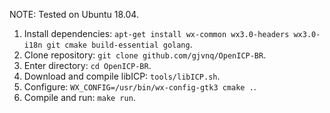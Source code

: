 NOTE: Tested on Ubuntu 18.04.

  1. Install dependencies: `apt-get install wx-common wx3.0-headers wx3.0-i18n git cmake build-essential golang`.
  2. Clone repository: `git clone github.com/gjvnq/OpenICP-BR`.
  3. Enter directory: `cd OpenICP-BR`.
  4. Download and compile libICP: `tools/libICP.sh`.
  5. Configure: `WX_CONFIG=/usr/bin/wx-config-gtk3 cmake .`.
  6. Compile and run: `make run`.